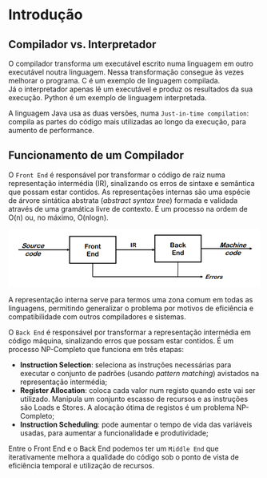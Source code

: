 # Introdução

## Compilador vs. Interpretador

O compilador transforma um executável escrito numa linguagem em outro executável noutra linguagem. Nessa transformação consegue às vezes melhorar o programa. C é um exemplo de linguagem compilada. <br>
Já o interpretador apenas lê um executável e produz os resultados da sua execução. Python é um exemplo de linguagem interpretada.

A linguagem Java usa as duas versões, numa `Just-in-time compilation`: compila as partes do código mais utilizadas ao longo da execução, para aumento de performance.

## Funcionamento de um Compilador

O `Front End` é responsável por transformar o código de raiz numa representação intermédia (IR), sinalizando os erros de sintaxe e semântica que possam estar contidos. As representações internas são uma espécie de árvore sintática abstrata (*abstract syntax tree*) formada e validada através de uma gramática livre de contexto. É um processo na ordem de O(n) ou, no máximo, O(nlogn).

![Funcionamento básico de um Compilador](../Images/Compiler.png)

A representação interna serve para termos uma zona comum em todas as linguagens, permitindo generalizar o problema por motivos de eficiência e compatibilidade com outros compiladores e sistemas.

O `Back End` é responsável por transformar a representação intermédia em código máquina, sinalizando erros que possam estar contidos. É um processo NP-Completo que funciona em três etapas:

- **Instruction Selection**: seleciona as instruções necessárias para executar o conjunto de padrões (usando *pattern matching*) avistados na representação intermédia;
- **Register Allocation**: coloca cada valor num registo quando este vai ser utilizado. Manipula um conjunto escasso de recursos e as instruções são Loads e Stores. A alocação ótima de registos é um problema NP-Completo;
- **Instruction Scheduling**: pode aumentar o tempo de vida das variáveis usadas, para aumentar a funcionalidade e produtividade;

Entre o Front End e o Back End podemos ter um `Middle End` que iterativamente melhora a qualidade do código sob o ponto de vista de eficiência temporal e utilização de recursos.